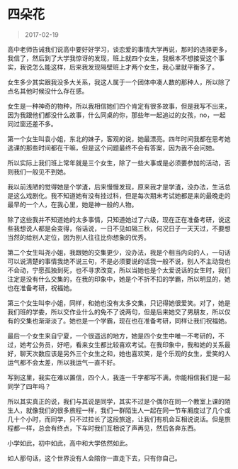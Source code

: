 # 四朵花

> 2017-02-19


高中老师告诫我们说高中要好好学习，谈恋爱的事情大学再说，那时的选择更多，我信了，然后到了大学我惊讶的发现，班上就四个女生，我根本不想接受这个事实，我说怎么能这样，后来我发现隔壁班上才两个女生，我心里就平衡多了。

女生多少其实跟我没多大关系，我这人属于一个团体中凑人数的那种人，所以除了点名其他时候没什么存在感。

女生是一种神奇的物种，所以我相信她们四个肯定有很多故事，但是我写不出来，因为我跟他们都没什么故事，什么同桌的你，那些年一起追过的女孩，no，一起同过窗还差不多。

第一个女生叫袁小姐，东北的妹子，客观的说，她最漂亮。四年时间我都在思考她逃课的那些时间都在干嘛，但是这个问题最终不会有答案，因为我不会问她。

所以实际上我们班上常年就是三个女生，除了一些大事或是必须要参加的活动，否则我们一般见不到她。

我以前浅陋的觉得她是个学渣，后来慢慢发现，原来我才是学渣，没办法，生活总是这么戏剧化。我不知道她有没有挂过科，但是每次期末考试她都是来的最晚走的最早的一个人，在我心里，她是神一般的人物。

除了这些我并不知道她的太多事情，只知道她过了六级，现在正在准备考研，说这些我想说人都是会变得，俗话说，一日不见如隔三秋，何况日子一天天过，不要想当然的给别人定位，因为别人往往比你想象的优秀。

第二个女生叫尧小姐，我跟她的交集更少，没办法，我是个相当内向的人，一句话可以说清楚的事情我绝不说三句，不是必须要说的话我一般不说，别人不主动我也不会动，宁愿孤独到死，也不寻求改变，所以当她也是个太爱说话的女生时，我们注定是没有什么交集的，在我的印象中，她是个不折不扣的学霸，所以明显的，她也在准备考研，祝福她。

第三个女生叫李小姐，同样，和她也没有太多交集，只记得她很爱笑。对了，她是我们班的学委，所以交作业什么的免不了说两句，但是后来她交了男朋友，所以仅有的交集也渐渐淡了。她也是一个学霸，现在也在准备考研，同样让我们祝福她。

最后一个女生来自宁夏，一个很遥远的地方，她是四个女生中唯一不考研的，不过，她考公务员，好吧，看来女生都比较喜欢考试。在我印象中，我和她的关系最好，聊天次数应该是另外三个女生之和，她也喜欢笑，是个乐观的女生，爱笑的人运气都不会太差，所以我运气一直不好。

写到这里，我实在难以置信，四个人，我连一千字都写不满，你能相信我们是一起同学了四年吗？

所以其实真正的说，我们与其说是同学，其实不过是个偶尔在同一个教室上课的陌生人，就像我们的很多旅程一样，我们一群陌生人一起在同一节车厢度过了几个或几十个小时，而同学，只不过拉长了这段旅途，让我们有机会互相说说话。但是旅程都一样，总会有终点，下车时我们互相说了声再见，然后各奔东西。

小学如此，初中如此，高中和大学依然如此。

如人那句话，这个世界没有人会陪你一直走下去，只有你自己。